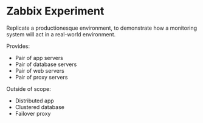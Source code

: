 Zabbix Experiment
===

Replicate a productionesque environment, to demonstrate how a monitoring system will act in a real-world environment.

Provides:
* Pair of app servers
* Pair of database servers
* Pair of web servers
* Pair of proxy servers

Outside of scope:
* Distributed app
* Clustered database
* Failover proxy
